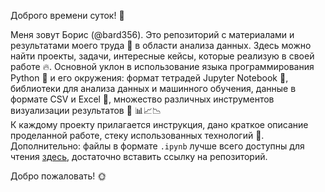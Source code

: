 Доброго времени суток! 🤗

Меня зовут Борис (@bard356). 
Это репозиторий с материалами и результатами моего труда 🙌 в области анализа данных. 
Здесь можно найти проекты, задачи, интересные кейсы, которые реализую в своей работе 🔥. 
Основной уклон в использование языка программирования Python 🐍 и его окружения: формат тетрадей Jupyter Notebook 📔, библиотеки для анализа данных и машинного обучения, данные в формате CSV и Excel 💾, множество различных инструментов визуализации результатов 👀 📊📈📉  
К каждому проекту прилагается инструкция, дано краткое описание проделанной работе, стеку использованных технологий 📲. 
Дополнительно: файлы в формате `.ipynb` лучше всего доступны для чтения [здесь](https://nbviewer.jupyter.org/), достаточно вставить ссылку на репозиторий. 

Добро пожаловать! 🌞

